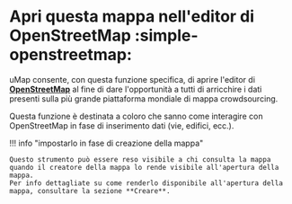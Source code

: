 # Apri questa mappa nell'editor di OpenStreetMap :simple-openstreetmap:

uMap consente, con questa funzione specifica, di aprire l'editor di [**OpenStreetMap**](https://www.openstreetmap.org/#map=6/42.088/12.564) al fine di dare l'opportunità a tutti di arricchire i dati presenti sulla più grande piattaforma mondiale di mappa crowdsourcing.

Questa funzione è destinata a coloro che sanno come interagire con OpenStreetMap in fase di inserimento dati (vie, edifici, ecc.).

!!! info "impostarlo in fase di creazione della mappa"

    Questo strumento può essere reso visibile a chi consulta la mappa quando il creatore della mappa lo rende visibile all'apertura della mappa.
    Per info dettagliate su come renderlo disponibile all'apertura della mappa, consultare la sezione **Creare**.
